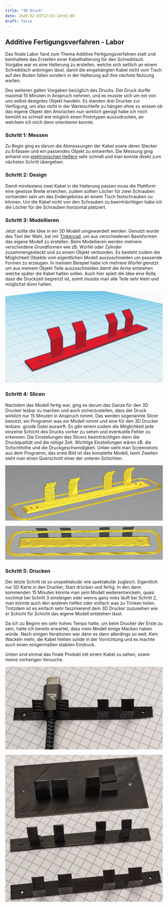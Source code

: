 ```yaml
---
title: "3D Druck"
date: 2020-02-03T12:51:14+01:00
draft: false
---
```


## Additive Fertigungsverfahren - Labor

Das finale Labor fand zum Thema Additive Fertigungsverfahren statt und beinhaltete das Erstellen einer Kabelhalterung
für den Schreibtisch. Vorgabe war es eine Halterung zu erstellen, welche sich seitlich an einem Schreibtisch anbringen
lässt, damit die eingehängten Kabel nicht vom Tisch auf den Boden fallen sondern in der Halterung auf ihre nächste
Nutzung warten.

Des weiteren galten Vorgaben bezüglich des Drucks. Der Druck durfte maximal 15 Minuten in Anspruch nehmen, und es musste
sich um ein von uns selbst designtes Objekt handeln. Es standen drei Drucker zur Verfügung, um also nicht in der Warteschleife
zu hängen ohne zu wissen ob das eigene Objekt den Ansrüchen nun wirklich genügt habe ich mich bemüht so schnell wie möglich
einen Prototypen auszudrucken, an welchem ich mich dann orientieren konnte.

### Schritt 1: Messen

Zu Begin ging es darum die Abmessungen der Kabel sowie deren Stecker zu Erfassen und ein passendes Objekt zu entwerfen.
Die Messung ging anhand von [elektronischen Helfern](https://de.wikipedia.org/wiki/Messschieber "Wikipedia Messschieber") sehr schnell und man konnte direkt zum nächsten Schritt übergehen.

### Schritt 2: Design

Damit mindestens zwei Kabel in die Halterung passen muss die Plattform eine gewisse Breite erreichen, zudem sollten
Löcher für zwei Schrauben vorhanden sein um das Endergebniss an einem Tisch festschrauben zu können. Um die Kabel nicht
von den Schrauben zu beeinträchtigen habe ich die Löcher für die Schrauben horizontal platziert.

### Schritt 3: Modellieren

Jetzt sollte die Idee in ein 3D Modell umgewandelt werden. Genutzt wurde das Tool der Wahl, bei mir [Tinkercad](https://www.tinkercad.com/ "Tinkercad"), um aus verschiedenen Basisformen das eigene Modell zu erstellen.
Beim Modellieren werden mehrere verschiedene Grundformen wie zB. Würfel oder Zylinder zusammengesteckt und zu einem Objekt verbunden.
Es besteht zudem die Möglichkeit Objekte vom eigentlichen Modell auszuschneiden um passende Formen zu erzeugen.
In meinem Beispiel habe ich mehrere Würfel genutzt um aus meinem Objekt Teile auszuschneiden damit die Arme entstehen welche
später die Kabel halten sollen. Auch hier spielt die Idee eine Rolle, dass die Druckzeit begrenzt ist, somit musste man alle Teile
sehr klein und möglichst dünn halten.

![Modellimage Image](https://raw.githubusercontent.com/Snoup97/swh-pkohler/master/static/img/3ddrucklabor/modell.png "Modellieren")

### Schritt 4: Slicen

Nachdem das Modell fertig war, ging es darum das Ganze für den 3D Drucker lesbar zu machen und auch sicherzustellen, dass der
Druck wirklich nur 15 Minuten in Anspruch nimmt. Das werden sogenannte Slicer benutzt, ein Programm was ein Modell nimmt und
eine für den 3D Drucker lesbare .gcode Datei auswirft. Es gibt einem zudem die Möglichkeit jede einzelne Schicht des Drucks
vorher zu sehen und eventuelle Fehler zu erkennen. Die Einstellungen des Slicers beeinträchtigen dann die Druckqualität und
die nötige Zeit. Wichtige Einstellungen wären zB. die Schichthöhe und die Druckgeschwindigkeit. Unten sieht man Screenshots
aus dem Programm, das erste Bild ist das komplette Modell, beim Zweiten sieht man einen Querschnitt einer der unteren Schichten.

![Slicing Image](https://raw.githubusercontent.com/Snoup97/swh-pkohler/master/static/img/3ddrucklabor/slicing.png "Slicing")


![Schichten Image](https://raw.githubusercontent.com/Snoup97/swh-pkohler/master/static/img/3ddrucklabor/schicht.png "Schichten")

### Schritt 5: Drucken

Der letzte Schritt ist so unspektakulär wie spektakulär zugleich. Eigentlich nur SD Karte in den Drucker, Start drücken und fertig.
In den dann kommenden 15 Minuten könnte man sein Modell weiterentwickeln, quasi nochmal bei Schritt 3 einsteigen oder wenns ganz
mies läuft bei Schritt 2, man könnte auch den anderen helfen oder einfach was zu Trinken holen.
Trotzdem ist es einfach sehr faszinierend dem 3D Drucker zuzusehen wie er Schicht für Schicht das eigene Modell entstehen lässt.

Da ich zu Beginn ein sehr hohes Tempo hatte, um beim Drucker der Erste zu sein, hatte ich bereits erwartet, dass mein Modell einige
Macken haben würde. Nach einigen Iterationen war dann es dann allerdings so weit. Kein Wackeln mehr, die Kabel hielten solide in
der Vorrichtung und es machte auch einen einigermaßen stabilen Eindruck.

Unten sind einmal das finale Produkt mit einem Kabel zu sehen, sowie meine vorherigen Versuche.

![Finales Produkt 1 Image](https://raw.githubusercontent.com/Snoup97/swh-pkohler/master/static/img/3ddrucklabor/withcharger.jpg "finales Produkt")

![Finales Produkt 2 Image](https://raw.githubusercontent.com/Snoup97/swh-pkohler/master/static/img/3ddrucklabor/allprints.jpg "finales Produkt")
